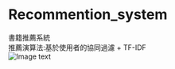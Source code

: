 # Recommention_system
書籍推薦系統\
推薦演算法:基於使用者的協同過濾 + TF-IDF\
![Image text](https://github.com/Mz7414/Recommention_system/img/1.png)
